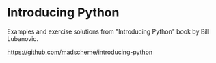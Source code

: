 # Introducing Python

Examples and exercise solutions from "Introducing Python" 
book by Bill Lubanovic.

https://github.com/madscheme/introducing-python